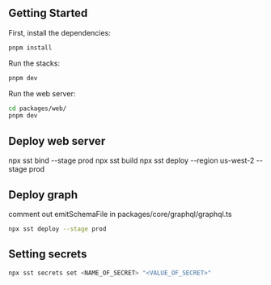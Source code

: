 ## Getting Started

First, install the dependencies:

```bash
pnpm install
```

Run the stacks:

```bash
pnpm dev
```

Run the web server:

```bash
cd packages/web/
pnpm dev
```

## Deploy web server

npx sst bind --stage prod npx sst build
npx sst deploy --region us-west-2 --stage prod

## Deploy graph

comment out emitSchemaFile in packages/core/graphql/graphql.ts

```bash
npx sst deploy --stage prod
```

## Setting secrets

```bash
npx sst secrets set <NAME_OF_SECRET> "<VALUE_OF_SECRET>"
```
